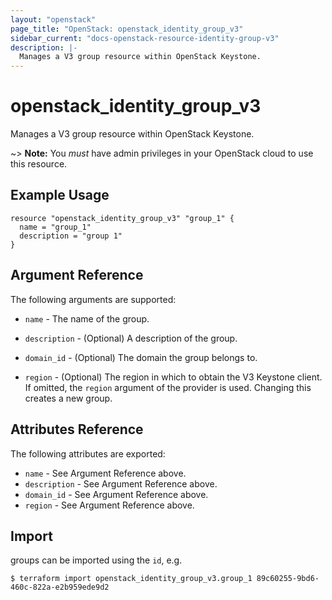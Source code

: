 ```yaml
---
layout: "openstack"
page_title: "OpenStack: openstack_identity_group_v3"
sidebar_current: "docs-openstack-resource-identity-group-v3"
description: |-
  Manages a V3 group resource within OpenStack Keystone.
---
```


# openstack\_identity\_group\_v3

Manages a V3 group resource within OpenStack Keystone.

~> **Note:** You _must_ have admin privileges in your OpenStack cloud to use
this resource.

## Example Usage

```hcl
resource "openstack_identity_group_v3" "group_1" {
  name = "group_1"
  description = "group 1"
}
```

## Argument Reference

The following arguments are supported:

* `name` - The name of the group.

* `description` - (Optional) A description of the group.

* `domain_id` - (Optional) The domain the group belongs to.

* `region` - (Optional) The region in which to obtain the V3 Keystone client.
    If omitted, the `region` argument of the provider is used. Changing this
    creates a new group.

## Attributes Reference

The following attributes are exported:

* `name` - See Argument Reference above.
* `description` - See Argument Reference above.
* `domain_id` - See Argument Reference above.
* `region` - See Argument Reference above.

## Import

groups can be imported using the `id`, e.g.

```
$ terraform import openstack_identity_group_v3.group_1 89c60255-9bd6-460c-822a-e2b959ede9d2
```
